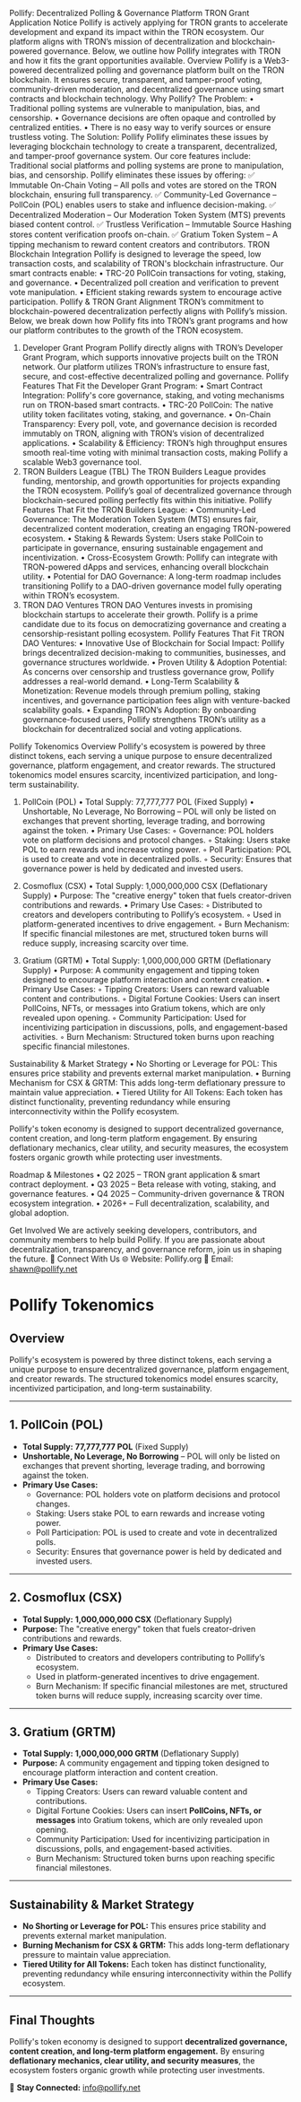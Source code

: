Pollify: Decentralized Polling & Governance Platform
TRON Grant Application Notice
Pollify is actively applying for TRON grants to accelerate development and expand its impact within the TRON ecosystem. Our platform aligns with TRON’s mission of decentralization and blockchain-powered governance. Below, we outline how Pollify integrates with TRON and how it fits the grant opportunities available.
Overview
Pollify is a Web3-powered decentralized polling and governance platform built on the TRON blockchain. It ensures secure, transparent, and tamper-proof voting, community-driven moderation, and decentralized governance using smart contracts and blockchain technology.
Why Pollify?
The Problem:
	•	Traditional polling systems are vulnerable to manipulation, bias, and censorship.
	•	Governance decisions are often opaque and controlled by centralized entities.
	•	There is no easy way to verify sources or ensure trustless voting.
The Solution: Pollify
Pollify eliminates these issues by leveraging blockchain technology to create a transparent, decentralized, and tamper-proof governance system. Our core features include:
Traditional social platforms and polling systems are prone to manipulation, bias, and censorship. Pollify eliminates these issues by offering: ✅ Immutable On-Chain Voting – All polls and votes are stored on the TRON blockchain, ensuring full transparency. ✅ Community-Led Governance – PollCoin (POL) enables users to stake and influence decision-making. ✅ Decentralized Moderation – Our Moderation Token System (MTS) prevents biased content control. ✅ Trustless Verification – Immutable Source Hashing stores content verification proofs on-chain. ✅ Gratium Token System – A tipping mechanism to reward content creators and contributors.
TRON Blockchain Integration
Pollify is designed to leverage the speed, low transaction costs, and scalability of TRON's blockchain infrastructure. Our smart contracts enable:
	•	TRC-20 PollCoin transactions for voting, staking, and governance.
	•	Decentralized poll creation and verification to prevent vote manipulation.
	•	Efficient staking rewards system to encourage active participation.
Pollify & TRON Grant Alignment
TRON’s commitment to blockchain-powered decentralization perfectly aligns with Pollify’s mission. Below, we break down how Pollify fits into TRON’s grant programs and how our platform contributes to the growth of the TRON ecosystem.
1. Developer Grant Program
Pollify directly aligns with TRON’s Developer Grant Program, which supports innovative projects built on the TRON network. Our platform utilizes TRON’s infrastructure to ensure fast, secure, and cost-effective decentralized polling and governance.
Pollify Features That Fit the Developer Grant Program:
	•	Smart Contract Integration: Pollify's core governance, staking, and voting mechanisms run on TRON-based smart contracts.
	•	TRC-20 PollCoin: The native utility token facilitates voting, staking, and governance.
	•	On-Chain Transparency: Every poll, vote, and governance decision is recorded immutably on TRON, aligning with TRON’s vision of decentralized applications.
	•	Scalability & Efficiency: TRON’s high throughput ensures smooth real-time voting with minimal transaction costs, making Pollify a scalable Web3 governance tool.
2. TRON Builders League (TBL)
The TRON Builders League provides funding, mentorship, and growth opportunities for projects expanding the TRON ecosystem. Pollify’s goal of decentralized governance through blockchain-secured polling perfectly fits within this initiative.
Pollify Features That Fit the TRON Builders League:
	•	Community-Led Governance: The Moderation Token System (MTS) ensures fair, decentralized content moderation, creating an engaging TRON-powered ecosystem.
	•	Staking & Rewards System: Users stake PollCoin to participate in governance, ensuring sustainable engagement and incentivization.
	•	Cross-Ecosystem Growth: Pollify can integrate with TRON-powered dApps and services, enhancing overall blockchain utility.
	•	Potential for DAO Governance: A long-term roadmap includes transitioning Pollify to a DAO-driven governance model fully operating within TRON’s ecosystem.
3. TRON DAO Ventures
TRON DAO Ventures invests in promising blockchain startups to accelerate their growth. Pollify is a prime candidate due to its focus on democratizing governance and creating a censorship-resistant polling ecosystem.
Pollify Features That Fit TRON DAO Ventures:
	•	Innovative Use of Blockchain for Social Impact: Pollify brings decentralized decision-making to communities, businesses, and governance structures worldwide.
	•	Proven Utility & Adoption Potential: As concerns over censorship and trustless governance grow, Pollify addresses a real-world demand.
	•	Long-Term Scalability & Monetization: Revenue models through premium polling, staking incentives, and governance participation fees align with venture-backed scalability goals.
	•	Expanding TRON’s Adoption: By onboarding governance-focused users, Pollify strengthens TRON’s utility as a blockchain for decentralized social and voting applications.

Pollify Tokenomics
Overview
Pollify's ecosystem is powered by three distinct tokens, each serving a unique purpose to ensure decentralized governance, platform engagement, and creator rewards. The structured tokenomics model ensures scarcity, incentivized participation, and long-term sustainability.

1. PollCoin (POL)
	•	Total Supply: 77,777,777 POL (Fixed Supply)
	•	Unshortable, No Leverage, No Borrowing – POL will only be listed on exchanges that prevent shorting, leverage trading, and borrowing against the token.
	•	Primary Use Cases:
	◦	Governance: POL holders vote on platform decisions and protocol changes.
	◦	Staking: Users stake POL to earn rewards and increase voting power.
	◦	Poll Participation: POL is used to create and vote in decentralized polls.
	◦	Security: Ensures that governance power is held by dedicated and invested users.


2. Cosmoflux (CSX)
	•	Total Supply: 1,000,000,000 CSX (Deflationary Supply)
	•	Purpose: The "creative energy" token that fuels creator-driven contributions and rewards.
	•	Primary Use Cases:
	◦	Distributed to creators and developers contributing to Pollify’s ecosystem.
	◦	Used in platform-generated incentives to drive engagement.
	◦	Burn Mechanism: If specific financial milestones are met, structured token burns will reduce supply, increasing scarcity over time.

3. Gratium (GRTM)
	•	Total Supply: 1,000,000,000 GRTM (Deflationary Supply)
	•	Purpose: A community engagement and tipping token designed to encourage platform interaction and content creation.
	•	Primary Use Cases:
	◦	Tipping Creators: Users can reward valuable content and contributions.
	◦	Digital Fortune Cookies: Users can insert PollCoins, NFTs, or messages into Gratium tokens, which are only revealed upon opening.
	◦	Community Participation: Used for incentivizing participation in discussions, polls, and engagement-based activities.
	◦	Burn Mechanism: Structured token burns upon reaching specific financial milestones.

Sustainability & Market Strategy
	•	No Shorting or Leverage for POL: This ensures price stability and prevents external market manipulation.
	•	Burning Mechanism for CSX & GRTM: This adds long-term deflationary pressure to maintain value appreciation.
	•	Tiered Utility for All Tokens: Each token has distinct functionality, preventing redundancy while ensuring interconnectivity within the Pollify ecosystem.


Pollify's token economy is designed to support decentralized governance, content creation, and long-term platform engagement. By ensuring deflationary mechanics, clear utility, and security measures, the ecosystem fosters organic growth while protecting user investments.


Roadmap & Milestones
	•	Q2 2025 – TRON grant application & smart contract deployment.
	•	Q3 2025 – Beta release with voting, staking, and governance features.
	•	Q4 2025 – Community-driven governance & TRON ecosystem integration.
	•	2026+ – Full decentralization, scalability, and global adoption.


Get Involved
We are actively seeking developers, contributors, and community members to help build Pollify. If you are passionate about decentralization, transparency, and governance reform, join us in shaping the future.
📢 Connect With Us 🌐 Website: Pollify.org 📩 Email: shawn@pollify.net



# **Pollify Tokenomics**

## **Overview**
Pollify's ecosystem is powered by three distinct tokens, each serving a unique purpose to ensure decentralized governance, platform engagement, and creator rewards. The structured tokenomics model ensures scarcity, incentivized participation, and long-term sustainability.

---

## **1. PollCoin (POL)**
- **Total Supply:** **77,777,777 POL** (Fixed Supply)
- **Unshortable, No Leverage, No Borrowing** – POL will only be listed on exchanges that prevent shorting, leverage trading, and borrowing against the token.
- **Primary Use Cases:**
  - Governance: POL holders vote on platform decisions and protocol changes.
  - Staking: Users stake POL to earn rewards and increase voting power.
  - Poll Participation: POL is used to create and vote in decentralized polls.
  - Security: Ensures that governance power is held by dedicated and invested users.

---

## **2. Cosmoflux (CSX)**
- **Total Supply:** **1,000,000,000 CSX** (Deflationary Supply)
- **Purpose:** The "creative energy" token that fuels creator-driven contributions and rewards.
- **Primary Use Cases:**
  - Distributed to creators and developers contributing to Pollify’s ecosystem.
  - Used in platform-generated incentives to drive engagement.
  - Burn Mechanism: If specific financial milestones are met, structured token burns will reduce supply, increasing scarcity over time.

---

## **3. Gratium (GRTM)**
- **Total Supply:** **1,000,000,000 GRTM** (Deflationary Supply)
- **Purpose:** A community engagement and tipping token designed to encourage platform interaction and content creation.
- **Primary Use Cases:**
  - Tipping Creators: Users can reward valuable content and contributions.
  - Digital Fortune Cookies: Users can insert **PollCoins, NFTs, or messages** into Gratium tokens, which are only revealed upon opening.
  - Community Participation: Used for incentivizing participation in discussions, polls, and engagement-based activities.
  - Burn Mechanism: Structured token burns upon reaching specific financial milestones.

---

## **Sustainability & Market Strategy**
- **No Shorting or Leverage for POL:** This ensures price stability and prevents external market manipulation.
- **Burning Mechanism for CSX & GRTM:** This adds long-term deflationary pressure to maintain value appreciation.
- **Tiered Utility for All Tokens:** Each token has distinct functionality, preventing redundancy while ensuring interconnectivity within the Pollify ecosystem.

---

## **Final Thoughts**
Pollify's token economy is designed to support **decentralized governance, content creation, and long-term platform engagement.** By ensuring **deflationary mechanics, clear utility, and security measures**, the ecosystem fosters organic growth while protecting user investments.

📢 **Stay Connected:** [info@pollify.net](mailto:info@pollify.net)
